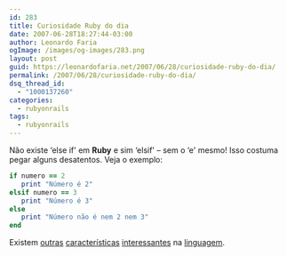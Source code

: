 ```yaml
---
id: 283
title: Curiosidade Ruby do dia
date: 2007-06-28T18:27:44-03:00
author: Leonardo Faria
ogImage: /images/og-images/283.png
layout: post
guid: https://leonardofaria.net/2007/06/28/curiosidade-ruby-do-dia/
permalink: /2007/06/28/curiosidade-ruby-do-dia/
dsq_thread_id:
  - "1000137260"
categories:
  - rubyonrails
tags:
  - rubyonrails
---
```

Não existe &#8216;else if' em **Ruby** e sim &#8216;elsif' – sem o &#8216;e' mesmo! Isso costuma pegar alguns desatentos. Veja o exemplo:

```ruby
if numero == 2
   print "Número é 2"
elsif numero == 3
   print "Número é 3"
else
   print "Número não é nem 2 nem 3"
end
```

Existem [outras](http://simplesideias.com.br/o-modo-ruby-de-fazer/) [características](http://www.arthurgeek.net/2007/5/22/codigos-mais-claros-usando-ruby) [interessantes](http://www.google.com.br/search?q=ruby-idioms) na [linguagem](http://www.ruby-lang.org/).
